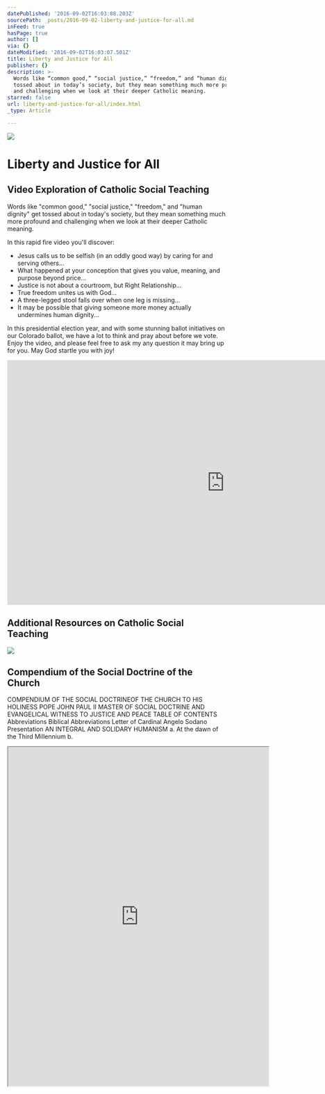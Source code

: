 ```yaml
---
datePublished: '2016-09-02T16:03:08.203Z'
sourcePath: _posts/2016-09-02-liberty-and-justice-for-all.md
inFeed: true
hasPage: true
author: []
via: {}
dateModified: '2016-09-02T16:03:07.501Z'
title: Liberty and Justice for All
publisher: {}
description: >-
  Words like “common good,” “social justice,” “freedom,” and “human dignity” get
  tossed about in today’s society, but they mean something much more profound
  and challenging when we look at their deeper Catholic meaning.
starred: false
url: liberty-and-justice-for-all/index.html
_type: Article

---
```

![](https://the-grid-user-content.s3-us-west-2.amazonaws.com/db4daeae-579f-4acf-98c5-b7e954e07cf3.jpg)

# Liberty and Justice for All

## Video Exploration of Catholic Social Teaching

Words like "common good," "social justice," "freedom," and "human dignity" get tossed about in today's society, but they mean something much more profound and challenging when we look at their deeper Catholic meaning.

In this rapid fire video you'll discover:

* Jesus calls us to be selfish (in an oddly good way) by caring for and serving others...
* What happened at your conception that gives you value, meaning, and purpose beyond price...
* Justice is not about a courtroom, but Right Relationship...
* True freedom unites us with God...
* A three-legged stool falls over when one leg is missing...
* It may be possible that giving someone more money actually undermines human dignity...

In this presidential election year, and with some stunning ballot initiatives on our Colorado ballot, we have a lot to think and pray about before we vote. Enjoy the video, and please feel free to ask my any question it may bring up for you. May God startle you with joy!

<iframe src="https://cdn.embedly.com/widgets/media.html?src=https%3A%2F%2Fplayer.vimeo.com%2Fvideo%2F181132607&amp;url=https%3A%2F%2Fvimeo.com%2F181132607&amp;image=https%3A%2F%2Fi.vimeocdn.com%2Fvideo%2F589592735_1280.jpg&amp;key=b7d04c9b404c499eba89ee7072e1c4f7&amp;type=text%2Fhtml&amp;schema=vimeo" width="1000" height="563" scrolling="no" frameborder="0" allowfullscreen="" style=""></iframe>

## Additional Resources on Catholic Social Teaching

<article style=""><img src="https://imgflo.herokuapp.com/graph/2b2431f8e7ba7b0/c32481069345c9ab15b9dad76a15ef50/noop.jpg?input=http%3A%2F%2Fwww.vatican.va%2Fimg%2Fpkeys.jpg" /><h1>Compendium of the Social Doctrine of the Church</h1><p>COMPENDIUM OF THE SOCIAL DOCTRINEOF THE CHURCH TO HIS HOLINESS POPE JOHN PAUL II MASTER OF SOCIAL DOCTRINE AND EVANGELICAL WITNESS TO JUSTICE AND PEACE TABLE OF CONTENTS Abbreviations Biblical Abbreviations Letter of Cardinal Angelo Sodano Presentation AN INTEGRAL AND SOLIDARY HUMANISM a. At the dawn of the Third Millennium b.</p></article>

<iframe src="https://drive.google.com/viewerng/viewer?url=http%3A//catholicsocialscientists.org/cssr/Archival/2010/Jones%2520-%2520Public%2520and%2520Church%2520Affairs.pdf&amp;embedded=true" width="600" height="780" style=""></iframe>